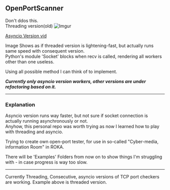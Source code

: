 ## OpenPortScanner

Don't ddos this.  
Threading version(old)
![Imgur](https://imgur.com/MgitEl7.gif)

[Asyncio Version vid](https://imgur.com/x1NGO1x)

Image Shows as if threaded version is lightening-fast, but actually runs same speed with consequent version.  
Python's module 'Socket' blocks when recv is called, rendering all workers other than one useless.  

Using all possible method I can think of to implement.

***Currently only asyncio version workers, other versions are under refactoring based on it.***

---
### Explanation

Asyncio version runs way faster, but not sure if socket connection is actually running asynchronously or not.  
Anyhow, this personal repo was worth trying as now I learned how to play with threading and asyncio.

Trying to create own open-port tester, for use in so-called "Cyber-media, information Room" in ROKA.

There will be 'Examples' Folders from now on to show things I'm struggling with - in case progress is way too slow.

---

Currently Threading, Consecutive, asyncio versions of TCP port checkers are working. Example above is threaded version.
